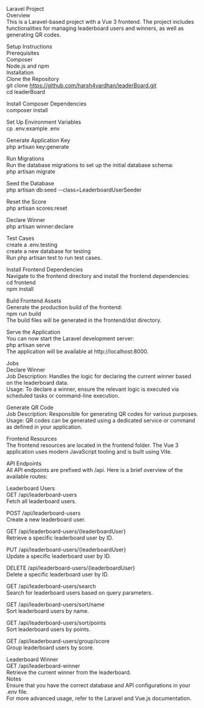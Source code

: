 Laravel Project<br>
Overview<br>
This is a Laravel-based project with a Vue 3 frontend. The project includes functionalities for managing leaderboard users and winners, as well as generating QR codes.<br>

Setup Instructions<br>
Prerequisites<br>
Composer<br>
Node.js and npm<br>
Installation<br>
Clone the Repository<br>
git clone https://github.com/harsh4vardhan/leaderBoard.git<br>
cd leaderBoard<br>

Install Composer Dependencies<br>
composer install<br>

Set Up Environment Variables<br>
cp .env.example .env<br>

Generate Application Key<br>
php artisan key:generate<br>

Run Migrations<br>
Run the database migrations to set up the initial database schema:<br>
php artisan migrate<br>

Seed the Database<br>
php artisan db:seed --class=LeaderboardUserSeeder<br>

Reset the Score<br>
php artisan scores:reset<br>

Declare Winner<br>
php artisan winner:declare<br>

Test Cases<br>
create a .env.testing <br>
create a new database for testing <br>
Run php artisan test to run test cases.<br>

Install Frontend Dependencies<br>
Navigate to the frontend directory and install the frontend dependencies:<br>
cd frontend<br>
npm install<br>

Build Frontend Assets<br>
Generate the production build of the frontend:<br>
npm run build<br>
The build files will be generated in the frontend/dist directory.<br>

Serve the Application<br>
You can now start the Laravel development server:<br>
php artisan serve<br>
The application will be available at http://localhost:8000.<br>

Jobs<br>
Declare Winner<br>
Job Description: Handles the logic for declaring the current winner based on the leaderboard data.<br>
Usage: To declare a winner, ensure the relevant logic is executed via scheduled tasks or command-line execution.<br>

Generate QR Code<br>
Job Description: Responsible for generating QR codes for various purposes.<br>
Usage: QR codes can be generated using a dedicated service or command as defined in your application.<br>

Frontend Resources<br>
The frontend resources are located in the frontend folder. The Vue 3 application uses modern JavaScript tooling and is built using Vite.<br>

API Endpoints<br>
All API endpoints are prefixed with /api. Here is a brief overview of the available routes:<br>

Leaderboard Users<br>
GET /api/leaderboard-users<br>
Fetch all leaderboard users.<br>

POST /api/leaderboard-users<br>
Create a new leaderboard user.<br>

GET /api/leaderboard-users/{leaderboardUser}<br>
Retrieve a specific leaderboard user by ID.<br>

PUT /api/leaderboard-users/{leaderboardUser}<br>
Update a specific leaderboard user by ID.<br>

DELETE /api/leaderboard-users/{leaderboardUser}<br>
Delete a specific leaderboard user by ID.<br>

GET /api/leaderboard-users/search<br>
Search for leaderboard users based on query parameters.<br>

GET /api/leaderboard-users/sort/name<br>
Sort leaderboard users by name.<br>

GET /api/leaderboard-users/sort/points<br>
Sort leaderboard users by points.<br>

GET /api/leaderboard-users/group/score<br>
Group leaderboard users by score.<br>

Leaderboard Winner<br>
GET /api/leaderboard-winner<br>
Retrieve the current winner from the leaderboard.<br>
Notes<br>
Ensure that you have the correct database and API configurations in your .env file.<br>
For more advanced usage, refer to the Laravel and Vue.js documentation.<br>
